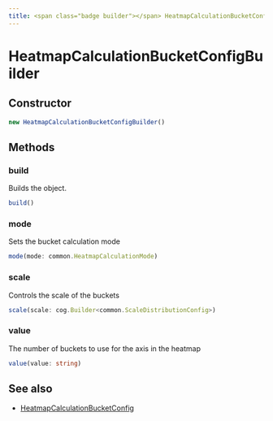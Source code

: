 ```yaml
---
title: <span class="badge builder"></span> HeatmapCalculationBucketConfigBuilder
---
```

# <span class="badge builder"></span> HeatmapCalculationBucketConfigBuilder

## Constructor

```typescript
new HeatmapCalculationBucketConfigBuilder()
```
## Methods

### <span class="badge object-method"></span> build

Builds the object.

```typescript
build()
```

### <span class="badge object-method"></span> mode

Sets the bucket calculation mode

```typescript
mode(mode: common.HeatmapCalculationMode)
```

### <span class="badge object-method"></span> scale

Controls the scale of the buckets

```typescript
scale(scale: cog.Builder<common.ScaleDistributionConfig>)
```

### <span class="badge object-method"></span> value

The number of buckets to use for the axis in the heatmap

```typescript
value(value: string)
```

## See also

 * <span class="badge object-type-interface"></span> [HeatmapCalculationBucketConfig](./object-HeatmapCalculationBucketConfig.md)
